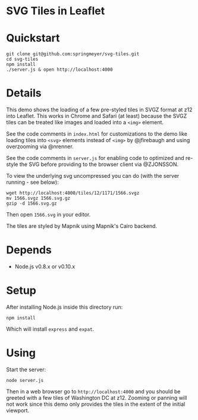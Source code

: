 # SVG Tiles in Leaflet

# Quickstart

    git clone git@github.com:springmeyer/svg-tiles.git
    cd svg-tiles
    npm install
    ./server.js & open http://localhost:4000

# Details

This demo shows the loading of a few pre-styled tiles in SVGZ format at z12 into
Leaflet. This works in Chrome and Safari (at least) because the SVGZ tiles
can be treated like images and loaded into a `<img>` element.

See the code comments in `index.html` for customizations to the demo like loading
tiles into `<svg>` elements instead of `<img>` by @jfirebaugh and using overzooming via @nrenner.

See the code comments in `server.js` for enabling code to optimized and re-style the SVG before
providing to the browser client via @ZJONSSON.

To view the underlying svg uncompressed you can do (with the server running - see below):

    wget http://localhost:4000/tiles/12/1171/1566.svgz
    mv 1566.svgz 1566.svg.gz
    gzip -d 1566.svg.gz

Then open `1566.svg` in your editor.

The tiles are styled by Mapnik using Mapnik's Cairo backend.

# Depends

- Node.js v0.8.x or v0.10.x

# Setup

After installing Node.js inside this directory run:

    npm install

Which will install `express` and `expat`.

# Using

Start the server:

    node server.js

Then in a web browser go to `http://localhost:4000` and you
should be greeted with a few tiles of Washington DC at z12.
Zooming or panning will not work since this demo only provides
the tiles in the extent of the initial viewport.
